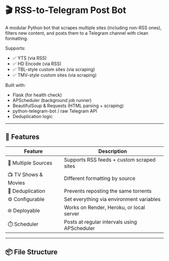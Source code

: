 # 🎬 RSS-to-Telegram Post Bot

A modular Python bot that scrapes multiple sites (including non-RSS ones), filters new content, and posts them to a Telegram channel with clean formatting.

Supports:
- ✅ YTS (via RSS)
- ✅ HD Encode (via RSS)
- ✅ TBL-style custom sites (via scraping)
- ✅ TMV-style custom sites (via scraping)

Built with:
- Flask (for health check)
- APScheduler (background job runner)
- BeautifulSoup & Requests (HTML parsing + scraping)
- python-telegram-bot / raw Telegram API
- Deduplication logic

---

## 🧠 Features

| Feature | Description |
|--------|-------------|
| 🔁 Multiple Sources | Supports RSS feeds + custom scraped sites |
| 📺 TV Shows & Movies | Different formatting by source |
| 🧹 Deduplication | Prevents reposting the same torrents |
| ⚙️ Configurable | Set everything via environment variables |
| 🌐 Deployable | Works on Render, Heroku, or local server |
| ⏱️ Scheduler | Posts at regular intervals using APScheduler |

---

## 📦 File Structure
